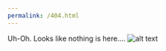 ```yaml
---
permalink: /404.html
---
```

Uh-Oh. Looks like nothing is here....
![alt text](https://digimon.fandom.com/wiki/Gallery:Infermon?file=Infermon_vg.gif)
